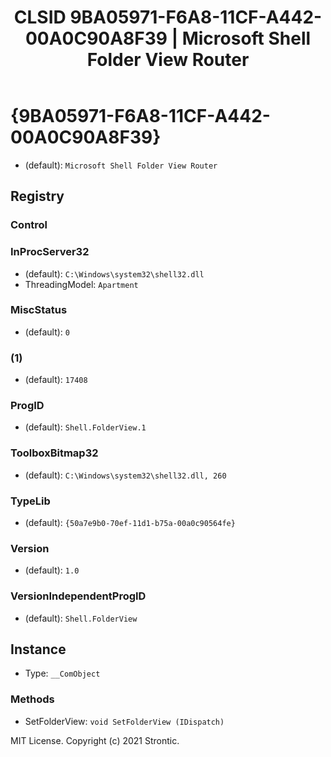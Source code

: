 ﻿---
title: "CLSID 9BA05971-F6A8-11CF-A442-00A0C90A8F39 | Microsoft Shell Folder View Router"
excerpt: What is COM-Object CLSID 9BA05971-F6A8-11CF-A442-00A0C90A8F39?
---

# {9BA05971-F6A8-11CF-A442-00A0C90A8F39}

* (default): `Microsoft Shell Folder View Router`

## Registry


### Control


### InProcServer32

* (default): `C:\Windows\system32\shell32.dll`
* ThreadingModel: `Apartment`

### MiscStatus

* (default): `0`

### (1)

* (default): `17408`

### ProgID

* (default): `Shell.FolderView.1`

### ToolboxBitmap32

* (default): `C:\Windows\system32\shell32.dll, 260`

### TypeLib

* (default): `{50a7e9b0-70ef-11d1-b75a-00a0c90564fe}`

### Version

* (default): `1.0`

### VersionIndependentProgID

* (default): `Shell.FolderView`

## Instance

* Type: `__ComObject`

### Methods

* SetFolderView: `void SetFolderView (IDispatch)`

MIT License. Copyright (c) 2021 Strontic.


